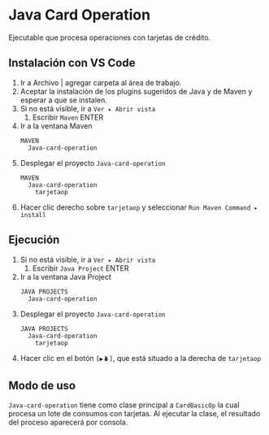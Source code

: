 # Java Card Operation
Ejecutable que procesa operaciones con tarjetas de crédito.

## Instalación con VS Code
1. Ir a Archivo \| agregar carpeta al área de trabajo.
1. Aceptar la instalación de los plugins sugeridos de Java y de Maven y esperar a que se instalen.
1. Si no está visible, ir a `Ver ▸ Abrir vista`
    1. Escribir `Maven` ENTER
1. Ir a la ventana Maven
    ```
    MAVEN
      Java-card-operation
    ```
2. Desplegar el proyecto `Java-card-operation`
    ```
    MAVEN
      Java-card-operation
        tarjetaop
    ```
1. Hacer clic derecho sobre `tarjetaop` y seleccionar `Run Maven Command ▸ install`

## Ejecución
1. Si no está visible, ir a `Ver ▸ Abrir vista`
    1. Escribir `Java Project` ENTER
1. Ir a la ventana Java Project
    ```
    JAVA PROJECTS
      Java-card-operation
    ```
2. Desplegar el proyecto `Java-card-operation`
    ```
    JAVA PROJECTS
      Java-card-operation
        tarjetaop
    ```
3. Hacer clic en el botón `[▶🪲]`, que está situado a la derecha de `tarjetaop`

## Modo de uso
`Java-card-operation` tiene como clase principal a `CardBasicOp` la cual procesa un lote de consumos con tarjetas. Al ejecutar la clase, el resultado del proceso aparecerá por consola.